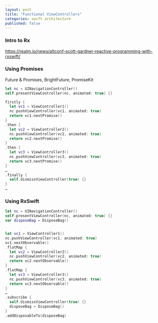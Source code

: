 ```yaml
---
layout: post
title: "Functional ViewControllers"
categories: swift architecture
published: false
---
```


### Intro to Rx

https://realm.io/news/altconf-scott-gardner-reactive-programming-with-rxswift/

### Using Promises

Future & Promises, BrightFuture, PromiseKit

```swift
let nc = UINavigationController()
self.presentViewController(nc, animated: true) {}

firstly {
  let vc1 = ViewController1()
  nc.pushViewController(vc1, animated: true)
  return vc1.nextPromise()
}
.then {
  let vc2 = ViewController2()
  nc.pushViewController(vc2, animated: true)
  return vc2.nextPromise()
}
.then {
  let vc3 = ViewController3()
  nc.pushViewController(vc3, animated: true)
  return vc3.nextPromise()
}
…
.finally {
  self.dismissViewController(true) {}
}
…
```

### Using RxSwift

```swift
let nc = UINavigationController()
self.presentViewController(nc, animated: true) {}
var disposeBag = DisposeBag()


let vc1 = ViewController1()
nc.pushViewController(vc1, animated: true)
vc1.nextObservable()
.flatMap {
  let vc2 = ViewController2()
  nc.pushViewController(vc2, animated: true)
  return vc2.nextObservable()
}
.flatMap {
  let vc3 = ViewController3()
  nc.pushViewController(vc3, animated: true)
  return vc3.nextObservable()
}
…
.subscribe {
  self.dismissViewController(true) {}
  disposeBag = DisposeBag()
}
.addDisposableTo(disposeBag)
```

